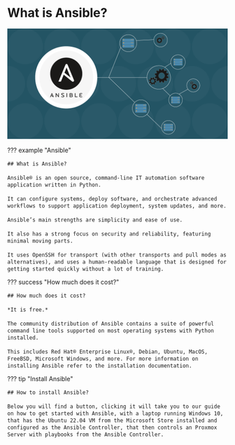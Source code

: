 # What is Ansible?

![pic](img/ansible.png)



??? example "Ansible"

    ## What is Ansible?

    Ansible® is an open source, command-line IT automation software application written in Python. 

    It can configure systems, deploy software, and orchestrate advanced workflows to support application deployment, system updates, and more.

    Ansible’s main strengths are simplicity and ease of use. 

    It also has a strong focus on security and reliability, featuring minimal moving parts. 

    It uses OpenSSH for transport (with other transports and pull modes as alternatives), and uses a human-readable language that is designed for getting started quickly without a lot of training.



??? success "How much does it cost?"
    
    ## How much does it cost?

    *It is free.*

    The community distribution of Ansible contains a suite of powerful command line tools supported on most operating systems with Python installed. 
    
    This includes Red Hat® Enterprise Linux®, Debian, Ubuntu, MacOS, FreeBSD, Microsoft Windows, and more. For more information on installing Ansible refer to the installation documentation.




??? tip "Install Ansible"

    ## How to install Ansible?

    Below you will find a button, clicking it will take you to our guide on how to get started with Ansible, with a laptop running Windows 10, that has the Ubuntu 22.04 VM from the Microsoft Store installed and configured as the Ansible Controller, that then controls an Proxmox Server with playbooks from the Ansible Controller.


